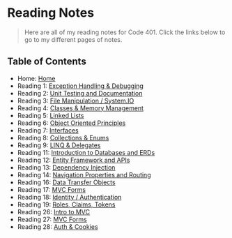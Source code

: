 # Reading Notes

> Here are all of my reading notes for Code 401. Click the links below to go to my different pages of notes.

## Table of Contents

* Home: [Home](/readme.md)
* Reading 1: [Exception Handling & Debugging](/reading01.md)
* Reading 2: [Unit Testing and Documentation](/reading02.md)
* Reading 3: [File Manipulation / System.IO](/reading03.md)
* Reading 4: [Classes & Memory Management](/reading04.md)
* Reading 5: [Linked Lists](/reading05.md)
* Reading 6: [Object Oriented Principles](/reading06.md)
* Reading 7: [Interfaces](/reading07.md)
* Reading 8: [Collections & Enums](/reading08.md)
* Reading 9: [LINQ & Delegates](/reading09.md)
* Reading 11: [Introduction to Databases and ERDs](/reading11.md)
* Reading 12: [Entity Framework and APIs](/reading12.md)
* Reading 13: [Dependency Injection](/reading13.md)
* Reading 14: [Navigation Properties and Routing](/reading14.md)
* Reading 16: [Data Transfer Objects](/reading16.md)
* Reading 17: [MVC Forms](/reading17.md)
* Reading 18: [Identity / Authentication](/reading18.md)
* Reading 19: [Roles, Claims, Tokens](/reading19.md)
* Reading 26: [Intro to MVC](/reading26.md)
* Reading 27: [MVC Forms](/reading27.md)
* Reading 28: [Auth & Cookies](/reading28.md)

